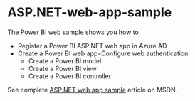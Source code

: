 # ASP.NET-web-app-sample

The Power BI web sample shows you how to
- Register a Power BI ASP.NET web app in Azure AD
- Create a Power BI web app◦Configure web authentication
	- Create a Power BI model
	- Create a Power BI view
	- Create a Power BI controller

See complete [ASP.NET web app sample](https://msdn.microsoft.com/en-US/library/dn931282.aspx) article on MSDN.

